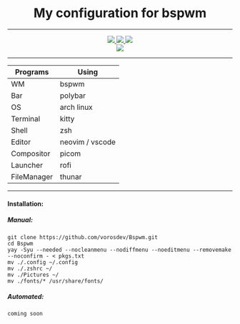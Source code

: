 <div align="center">
  <h1>My configuration for bspwm </h1>
  
---
  <a href="https://github.com/baskerville/bspwm">
    <img src="https://img.shields.io/badge/bspwm-informational.svg?style=for-the-badge&logo=c&color=b4befe&logoColor=cdd6f4&labelColor=1e1e2e" />
  </a>
  <a href="#Bspwm">
    <img src="https://img.shields.io/github/repo-size/vorosdev/Bspwm?style=for-the-badge&logo=gitbook&color=f2cdcd&logoColor=cdd6f4&labelColor=1e1e2e" />
  </a>
  <a href="https://github.com/vorosdev/Bspwm/stargazers">
    <img src="https://img.shields.io/github/stars/vorosdev/qtile?style=for-the-badge&logo=starship&color=94e2d5&logoColor=cdd6f4&labelColor=1e1e2e" />
  </a>
</div>

<div align="center">
  <img src="https://github.com/vorosdev/Bspwm/assets/95487675/95588610-9898-455c-bbfa-0635a220daff" />
</div>

---

| Programs   | Using             |
| ---------- | ----------------- |
| WM         | bspwm             |
| Bar        | polybar           |
| OS         | arch linux        |
| Terminal   | kitty             |
| Shell      | zsh               |
| Editor     | neovim / vscode   |
| Compositor | picom             |
| Launcher   | rofi              |
| FileManager| thunar            |

---
#### Installation:
##### Manual:
```
git clone https://github.com/vorosdev/Bspwm.git
cd Bspwm
yay -Syu --needed --nocleanmenu --nodiffmenu --noeditmenu --removemake --noconfirm - < pkgs.txt
mv ./.config ~/.config
mv ./.zshrc ~/
mv ./Pictures ~/
mv ./fonts/* /usr/share/fonts/
```
##### Automated:
```
coming soon
```
